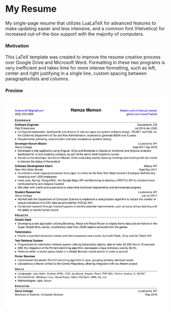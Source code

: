 # My Resume
My single-page resume that utilizes LuaLaTeX for advanced features to make updating easier and less
intensive, and a common font (Helvetica) for increased out-of-the-box support with the majority of computers.

#### Motivation
This LaTeX template was created to improve the resume creation process over Google Drive and
Microsoft Word. Formatting in these two programs is very inefficient and takes time for more intense
formatting, such as left, center and right justifying in a single line, custom spacing between
paragraphs/lists and columns.


#### Preview
![resume](resume.png)
